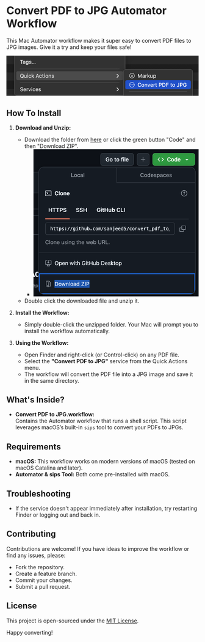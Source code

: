# Convert PDF to JPG Automator Workflow

This Mac Automator workflow makes it super easy to convert PDF files to JPG images. Give it a try and keep your files safe!


![Add a quick action](thumbnail.png)

## How To Install

1. **Download and Unzip:**  
   - Download the folder from [here](https://github.com/sanjeed5/convert_pdf_to_jpg_on_mac/archive/refs/heads/main.zip) or click the green button "Code" and then "Download ZIP".
     - ![Download Zip instructions](download_zip.png)
   - Double click the downloaded file and unzip it.

2. **Install the Workflow:**  
   - Simply double-click the unzipped folder. Your Mac will prompt you to install the workflow automatically.

3. **Using the Workflow:**  
   - Open Finder and right-click (or Control-click) on any PDF file.
   - Select the **"Convert PDF to JPG"** service from the Quick Actions menu.
   - The workflow will convert the PDF file into a JPG image and save it in the same directory.

## What's Inside?

- **Convert PDF to JPG.workflow:**  
  Contains the Automator workflow that runs a shell script. This script leverages macOS’s built-in `sips` tool to convert your PDFs to JPGs.

## Requirements

- **macOS:** This workflow works on modern versions of macOS (tested on macOS Catalina and later).
- **Automator & sips Tool:** Both come pre-installed with macOS.

## Troubleshooting

- If the service doesn't appear immediately after installation, try restarting Finder or logging out and back in.

## Contributing

Contributions are welcome! If you have ideas to improve the workflow or find any issues, please:
- Fork the repository.
- Create a feature branch.
- Commit your changes.
- Submit a pull request.

## License

This project is open-sourced under the [MIT License](LICENSE).

Happy converting!

